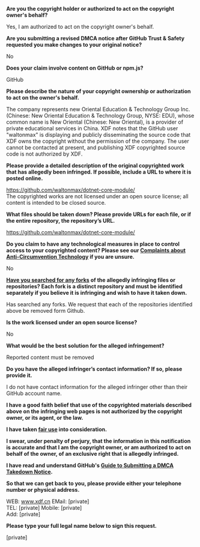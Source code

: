**Are you the copyright holder or authorized to act on the copyright owner's behalf?**

Yes, I am authorized to act on the copyright owner's behalf.

**Are you submitting a revised DMCA notice after GitHub Trust & Safety requested you make changes to your original notice?**

No

**Does your claim involve content on GitHub or npm.js?**

GitHub

**Please describe the nature of your copyright ownership or authorization to act on the owner's behalf.**

The company represents new Oriental Education & Technology Group Inc. (Chinese: New Oriental Education & Technology Group, NYSE: EDU), whose common name is New Oriental (Chinese: New Oriental), is a provider of private educational services in China. XDF notes that the GitHub user "waltonmax" is displaying and publicly disseminating the source code that XDF owns the copyright without the permission of the company. The user cannot be contacted at present, and publishing XDF copyrighted source code is not authorized by XDF.

**Please provide a detailed description of the original copyrighted work that has allegedly been infringed. If possible, include a URL to where it is posted online.**

https://github.com/waltonmax/dotnet-core-module/  
The copyrighted works are not licensed under an open source license; all content is intended to be closed source.

**What files should be taken down? Please provide URLs for each file, or if the entire repository, the repository’s URL.**

https://github.com/waltonmax/dotnet-core-module/

**Do you claim to have any technological measures in place to control access to your copyrighted content? Please see our <a href="https://docs.github.com/articles/guide-to-submitting-a-dmca-takedown-notice#complaints-about-anti-circumvention-technology">Complaints about Anti-Circumvention Technology</a> if you are unsure.**

No

**<a href="https://docs.github.com/articles/dmca-takedown-policy#b-what-about-forks-or-whats-a-fork">Have you searched for any forks</a> of the allegedly infringing files or repositories? Each fork is a distinct repository and must be identified separately if you believe it is infringing and wish to have it taken down.**

Has searched any forks. We request that each of the repositories identified above be removed form Github.

**Is the work licensed under an open source license?**

No

**What would be the best solution for the alleged infringement?**

Reported content must be removed

**Do you have the alleged infringer’s contact information? If so, please provide it.**

I do not have contact information for the alleged infringer other than their GitHub account name.

**I have a good faith belief that use of the copyrighted materials described above on the infringing web pages is not authorized by the copyright owner, or its agent, or the law.**

**I have taken <a href="https://www.lumendatabase.org/topics/22">fair use</a> into consideration.**

**I swear, under penalty of perjury, that the information in this notification is accurate and that I am the copyright owner, or am authorized to act on behalf of the owner, of an exclusive right that is allegedly infringed.**

**I have read and understand GitHub's <a href="https://docs.github.com/articles/guide-to-submitting-a-dmca-takedown-notice/">Guide to Submitting a DMCA Takedown Notice</a>.**

**So that we can get back to you, please provide either your telephone number or physical address.**

WEB: www.xdf.cn EMail: [private]  
TEL: [private] Mobile: [private]  
Add: [private]  

**Please type your full legal name below to sign this request.**

[private]  
